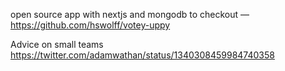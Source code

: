 open source app with nextjs and mongodb to checkout — https://github.com/hswolff/votey-uppy

Advice on small teams
https://twitter.com/adamwathan/status/1340308459984740358
